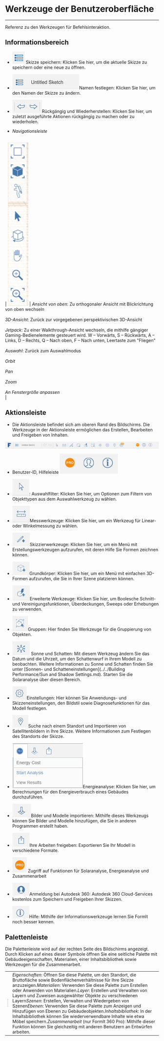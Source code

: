 # Werkzeuge der Benutzeroberfläche

---

Referenz zu den Werkzeugen für Befehlsinteraktion.

## Informationsbereich

* ![](Images/GUID-04A6C825-C1EB-4092-BEF6-9C20E9428677-low.png) Skizze speichern: Klicken Sie hier, um die aktuelle Skizze zu speichern oder eine neue zu öffnen.
* ![](Images/GUID-5B0627B2-BA61-45D0-89CC-7B2A47E34A87-low.png)Namen festlegen: Klicken Sie hier, um den Namen der Skizze zu ändern.
* ![](Images/GUID-850FD972-B1C0-4755-AB04-ED8CC0076754-low.png)Rückgängig und Wiederherstellen: Klicken Sie hier, um zuletzt ausgeführte Aktionen rückgängig zu machen oder zu wiederholen.
* *Navigationsleiste*

    | | |
    | ---- | ---- |
| ![](Images/GUID-67C6ED8B-13C8-4166-B54D-39616A8F3CB5-low.png) | *Ansicht von oben*: Zu orthogonaler Ansicht mit Blickrichtung von oben wechseln <br xmlns="http://www.w3.org/1999/xhtml"/><br xmlns="http://www.w3.org/1999/xhtml"/>*3D-Ansicht*: Zurück zur vorgegebenen perspektivischen 3D-Ansicht<br xmlns="http://www.w3.org/1999/xhtml"/><br xmlns="http://www.w3.org/1999/xhtml"/>*Jetpack*: Zu einer Walkthrough-Ansicht wechseln, die mithilfe gängiger Gaming-Bedienelemente gesteuert wird. W – Vorwärts, S – Rückwärts, A – Links, D – Rechts, Q – Nach oben, F – Nach unten, Leertaste zum "Fliegen"<br xmlns="http://www.w3.org/1999/xhtml"/><br xmlns="http://www.w3.org/1999/xhtml"/>*Auswahl*: Zurück zum Auswahlmodus<br xmlns="http://www.w3.org/1999/xhtml"/><br xmlns="http://www.w3.org/1999/xhtml"/>*Orbit*<br xmlns="http://www.w3.org/1999/xhtml"/><br xmlns="http://www.w3.org/1999/xhtml"/>*Pan*<br xmlns="http://www.w3.org/1999/xhtml"/><br xmlns="http://www.w3.org/1999/xhtml"/>*Zoom*<br xmlns="http://www.w3.org/1999/xhtml"/><br xmlns="http://www.w3.org/1999/xhtml"/>*An Fenstergröße anpassen*<br xmlns="http://www.w3.org/1999/xhtml"/> |

## Aktionsleiste

* Die Aktionsleiste befindet sich am oberen Rand des Bildschirms. Die Werkzeuge in der Aktionsleiste ermöglichen das Erstellen, Bearbeiten und Freigeben von Inhalten.

![](Images/GUID-20BA4556-7083-4058-8F81-FAB82111F189-low.png)

* Benutzer-ID, Hilfeleiste ![](Images/GUID-5957B173-1265-4968-8310-ADC319ED2012-low.png)

* ![](Images/GUID-F3BAC481-B10C-4CA3-B638-C2BF842C0209-low.png): Auswahlfilter: Klicken Sie hier, um Optionen zum Filtern von Objekttypen aus dem Auswahlwerkzeug zu wählen.

* ![](Images/GUID-CB5D154A-CF6B-43A2-8BB5-77218F594BBD-low.png)Messwerkzeuge: Klicken Sie hier, um ein Werkzeug für Linear- oder Winkelmessung zu wählen.
* ![](Images/GUID-5436C5D2-1662-4F0D-ACC6-4CAB5CF30E83-low.png)Skizzierwerkzeuge: Klicken Sie hier, um ein Menü mit Erstellungswerkzeugen aufzurufen, mit deren Hilfe Sie Formen zeichnen können.
* ![](Images/GUID-CF6A4EA8-13E8-4BFA-B0FA-76B01F51B364-low.png)Grundkörper: Klicken Sie hier, um ein Menü mit einfachen 3D-Formen aufzurufen, die Sie in Ihrer Szene platzieren können.
* ![](Images/GUID-E44FD1BC-52E8-4515-B7DB-2697AF5F66A8-low.png)Erweiterte Werkzeuge: Klicken Sie hier, um Boolesche Schnitt- und Vereinigungsfunktionen, Überdeckungen, Sweeps oder Erhebungen zu verwenden.
* ![](Images/GUID-703E56FE-819D-4A29-B086-301B024C60E1-low.png)Gruppen: Hier finden Sie Werkzeuge für die Gruppierung von Objekten.
* ![](Images/GUID-6F10FAB3-B960-418F-88DC-17E12E352986-low.png) Sonne und Schatten: Mit diesem Werkzeug ändern Sie das Datum und die Uhrzeit, um den Schattenwurf in Ihrem Modell zu beobachten. Weitere Informationen zu Sonne und Schatten finden Sie unter [Sonnen- und Schatteneinstellungen](../../Building Performance/Sun and Shadow Settings.md). Starten Sie die Solaranalyse über diesen Bereich.
* ![](Images/GUID-F12CB419-C270-4B9C-B3C9-5E5B4099B168-low.png)Einstellungen: Hier können Sie Anwendungs- und Skizzeneinstellungen, den Bildstil sowie Diagnosefunktionen für das Modell festlegen.
* ![](Images/GUID-7EC051BA-7A0E-4049-A3D9-7860ECD98C86-low.png)Suche nach einem Standort und Importieren von Satellitenbildern in Ihre Skizze. Weitere Informationen zum Festlegen des Standorts der Skizze.
* ![](Images/GUID-4B5571DF-D3B2-4693-85FF-5BED468431BB-low.png)Energieanalyse: Klicken Sie hier, um Berechnungen für den Energieverbrauch eines Gebäudes durchzuführen.
* ![](Images/GUID-69E97DB2-B47E-4DC7-B01B-EACFE2FE9F01-low.png)Bilder und Modelle importieren: Mithilfe dieses Werkzeugs können Sie Bilder und Modelle hinzufügen, die Sie in anderen Programmen erstellt haben.
* ![](Images/GUID-C718BBE1-F84C-4C9A-8E1B-C6A3713C3618-low.png)Ihre Arbeiten freigeben: Exportieren Sie Ihr Modell in verschiedene Formate.
* ![](Images/GUID-C3E5ACB7-C969-4959-8978-3F9A9A2C4588-low.png) Zugriff auf Funktionen für Solaranalyse, Energieanalyse und Zusammenarbeit
* ![](Images/GUID-1272E029-F99F-4F39-9571-8F3D0CE8FEF0-low.png)Anmeldung bei Autodesk 360: Autodesk 360 Cloud-Services kostenlos zum Speichern und Freigeben Ihrer Skizzen.
* ![](Images/GUID-E5EC9B4D-7C13-44B7-ADBD-06798BE89B44-low.png)Hilfe: Mithilfe der Informationswerkzeuge lernen Sie FormIt noch besser kennen.

## Palettenleiste

Die Palettenleiste wird auf der rechten Seite des Bildschirms angezeigt. Durch Klicken auf eines dieser Symbole öffnen Sie eine seitliche Palette mit Gebäudeeigenschaften, Materialien, einer Inhaltsbibliothek sowie Werkzeugen für die Zusammenarbeit.

| | |
| ---- | ---- |
| ![](Images/GUID-39317707-97A9-46F2-B8A4-76115959890F-low.png) | *Eigenschaften*: Öffnen Sie diese Palette, um den Standort, die Bruttofläche sowie Bodenflächenverhältnisse für Ihre Skizze anzuzeigen.*Materialien*: Verwenden Sie diese Palette zum Erstellen oder Anwenden von Materialien.*Layer*: Erstellen und Verwalten von Layern und Zuweisen ausgewählter Objekte zu verschiedenen Layern*Szenen*: Erstellen, Verwalten und Wiedergeben von Szenen*Ebenen*: Verwenden Sie diese Palette zum Anzeigen und Hinzufügen von Ebenen zu Gebäudeobjekten.*Inhaltsbibliothek*: In der Inhaltsbibliothek können Sie wiederverwendbare Inhalte wie etwa Möbel speichern.*Zusammenarbeit* (nur FormIt 360 Pro): Mithilfe dieser Funktion können Sie gleichzeitig mit anderen Benutzern an Entwürfen arbeiten. |

